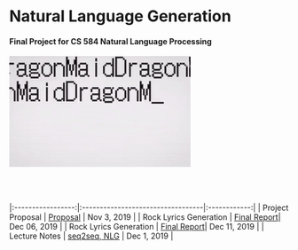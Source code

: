 # Natural Language Generation
#### Final Project for CS 584 Natural Language Processing

![](https://github.com/JWang169/Leetcode/blob/master/static/Gifs/dragonMaid.gif)

<br>
<br>


|:-----------------:|:----------------------------------|:------------:|
| Project Proposal | [Proposal](./files/Project_Proposal_Junzhe_Wang.pdf)  | Nov 3, 2019 |
| Rock Lyrics Generation | [Final Report](./files/Project_Proposal_Junzhe_Wang.pdf)| Dec 06, 2019 |
| Rock Lyrics Generation | [Final Report](./files/Project_Proposal_Junzhe_Wang.pdf)| Dec 11, 2019 |
| Lecture Notes    | [seq2seq, NLG](./files/Lecture_Notes_Junzhe_Wang.pdf) | Dec 1, 2019 |




